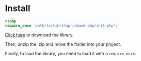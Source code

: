 # Install

```php
<?php
require_once 'path/to/lib/shoprunback-php/init.php';
```

[Click here](https://github.com/shoprunback/shoprunback-php/releases/latest) to download the library.

Then, unzip the .zip and move the folder into your project.

Finally, to load the library, you need to load it with a `require_once`.